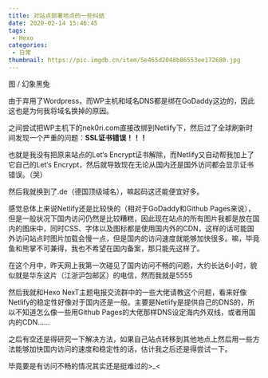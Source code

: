 ```yaml
---
title: 对站点部署地点的一些纠结
date: 2020-02-14 15:46:45
tags:
 - Hexo
categories:
 - 日常
thumbnail: https://pic.imgdb.cn/item/5e465d2048b86553ee172680.jpg
---
```


图 / 幻象黑兔

由于弃用了Wordpress，而WP主机和域名DNS都是绑在GoDaddy这边的，因此这也是为何我将域名换掉的原因。

<!--more-->

之间尝试把WP主机下的nek0ri.com直接改绑到Netlify下，然后过了全球刷新时间发现一个严重的问题：**SSL证书错误！！！**

也就是我没有把原来站点的Let‘s Encrypt证书解除，而Netlify又自动帮我加上了它自己的Let‘s Encrypt，然后就导致现在无论从国内还是国外访问都会显示证书错误。（哭）

然后我就换到了.de（德国顶级域名），嘛起码这还能便宜好多。

感觉总体上来说Netlify还是比较快的（相对于GoDaddy和Github Pages来说），但是一般状况下国内访问仍然是比较糟糕，因此现在站点的所有图片我都是放在国内的图床中，同时CSS、字体以及图标都是使用国内外的CDN，这样的话可能国外访问站点时图片加载会慢一点，但是国内的访问速度就能够加快很多。嘛，毕竟鱼和熊掌不可兼得，我也不希望在国内备案，那只能先这样了。

在这个月中，昨天网上我第一次碰见了国内访问不畅的问题，大约长达6小时，貌似就是华东这片（江浙沪包邮区）的电信，然而我就是5555

然后我就和Hexo NexT主题电报交流群中的一些大佬请教这个问题，看来好像Netlify的稳定性好像对于国内还是一般。主要是Netlify是提供自己的DNS的，所以不知道怎么像一些用Github Pages的大佬那样DNS设定海内外双线，或者用国内的CDN......

之后有空还是得研究一下解决方法，如果自己站点转移到其他地点上然后用一些方法能够加快国内访问的速度和稳定性的话，估计我之后还是得尝试一下。

毕竟要是有访问不畅的情况其实还是挺难过的>_<
